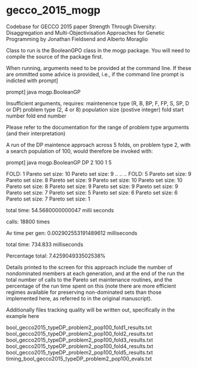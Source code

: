 # gecco_2015_mogp

Codebase for GECCO 2015 paper Strength Through Diversity: Disaggregation and Multi-Objectivisation 
Approaches for Genetic Programming by Jonathan Fieldsend and Alberto Moraglio 

Class to run is the BooleanGPO class in the mogp package. You will need to compile the source of the package first.

When running, arguments need to be provided at the command line. If these are ommitted some advice is provided, i.e., if the command line prompt is indicted with prompt]

prompt] java mogp.BooleanGP

Insufficient arguments, requires: maintenence type (R, B, BP, F, FP, S, SP, D or DP) problem type (2, 4 or 8) population size (postive integer) fold start number fold end number

Please refer to the documentation for the range of problem type arguments (and their interpretation)

A run of the DP maintence approach across 5 folds, on problem type 2, with a search population of 100,  would therefore be invoked with:  

prompt] java mogp.BooleanGP DP 2 100 1 5

FOLD: 1
Pareto set size: 10
Pareto set size: 9
..
..
..
FOLD: 5
Pareto set size: 9
Pareto set size: 8
Pareto set size: 9
Pareto set size: 10
Pareto set size: 10
Pareto set size: 8
Pareto set size: 9
Pareto set size: 9
Pareto set size: 9
Pareto set size: 7
Pareto set size: 5
Pareto set size: 6
Pareto set size: 6
Pareto set size: 7
Pareto set size: 1

total time: 54.5680000000047 milli seconds

calls: 18800 times

Av time per gen: 0.002902553191489612 milliseconds

total time: 734.833 milliseconds

Percentage total: 7.425904933502538%

Details printed to the screen for this approach include the number of nondominated members at each generation, and at the end of the run the total number of calls to the Pareto set maintenance routines, and the percentage of the run time spent on this (note there are more efficient regimes available for preserving non-dominated sets than those implemented here, as referred to in the original manuscript).

Additionally files tracking quality will be written out, specifically in the example here

bool_gecco2015_typeDP_problem2_pop100_fold1_results.txt	
bool_gecco2015_typeDP_problem2_pop100_fold2_results.txt	
bool_gecco2015_typeDP_problem2_pop100_fold3_results.txt	
bool_gecco2015_typeDP_problem2_pop100_fold4_results.txt	
bool_gecco2015_typeDP_problem2_pop100_fold5_results.txt
timing_bool_gecco2015_typeDP_problem2_pop100_evals.txt
